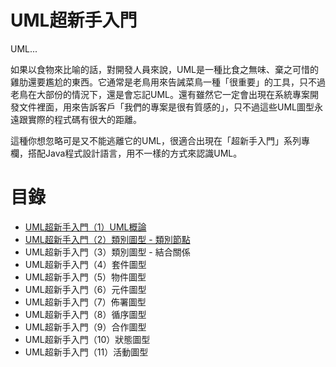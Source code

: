 # UML超新手入門

UML...

如果以食物來比喻的話，對開發人員來說，UML是一種比食之無味、棄之可惜的雞肋還要尷尬的東西。它通常是老鳥用來告誡菜鳥一種「很重要」的工具，只不過老鳥在大部份的情況下，還是會忘記UML。還有雖然它一定會出現在系統專案開發文件裡面，用來告訴客戶「我們的專案是很有質感的」，只不過這些UML圖型永遠跟實際的程式碼有很大的距離。

這種你想忽略可是又不能逃離它的UML，很適合出現在「超新手入門」系列專欄，搭配Java程式設計語言，用不一樣的方式來認識UML。

# 目錄

* [UML超新手入門（1）UML概論](http://www.codedata.com.tw/java/umltutorial-01/)
* [UML超新手入門（2）類別圖型 - 類別節點](http://www.codedata.com.tw/java/umltutorial-02/)
* UML超新手入門（3）類別圖型 - 結合關係
* UML超新手入門（4）套件圖型
* UML超新手入門（5）物件圖型
* UML超新手入門（6）元件圖型
* UML超新手入門（7）佈署圖型
* UML超新手入門（8）循序圖型
* UML超新手入門（9）合作圖型
* UML超新手入門（10）狀態圖型
* UML超新手入門（11）活動圖型
